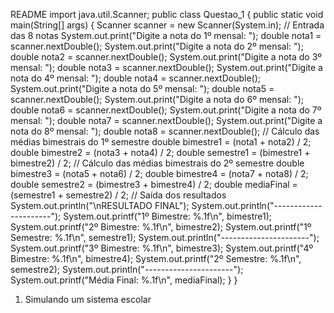 README
import java.util.Scanner; public class Questao_1 { public static void main(String[] args) { Scanner scanner = new Scanner(System.in); // Entrada das 8 notas System.out.print("Digite a nota do 1º mensal: "); double nota1 = scanner.nextDouble(); System.out.print("Digite a nota do 2º mensal: "); double nota2 = scanner.nextDouble(); System.out.print("Digite a nota do 3º mensal: "); double nota3 = scanner.nextDouble(); System.out.print("Digite a nota do 4º mensal: "); double nota4 = scanner.nextDouble(); System.out.print("Digite a nota do 5º mensal: "); double nota5 = scanner.nextDouble(); System.out.print("Digite a nota do 6º mensal: "); double nota6 = scanner.nextDouble(); System.out.print("Digite a nota do 7º mensal: "); double nota7 = scanner.nextDouble(); System.out.print("Digite a nota do 8º mensal: "); double nota8 = scanner.nextDouble(); // Cálculo das médias bimestrais do 1º semestre double bimestre1 = (nota1 + nota2) / 2; double bimestre2 = (nota3 + nota4) / 2; double semestre1 = (bimestre1 + bimestre2) / 2; // Cálculo das médias bimestrais do 2º semestre double bimestre3 = (nota5 + nota6) / 2; double bimestre4 = (nota7 + nota8) / 2; double semestre2 = (bimestre3 + bimestre4) / 2; double mediaFinal = (semestre1 + semestre2) / 2; // Saída dos resultados System.out.println("\nRESULTADO FINAL"); System.out.println("----------------------"); System.out.printf("1º Bimestre: %.1f\n", bimestre1); System.out.printf("2º Bimestre: %.1f\n", bimestre2); System.out.printf("1º Semestre: %.1f\n", semestre1); System.out.println("----------------------"); System.out.printf("3º Bimestre: %.1f\n", bimestre3); System.out.printf("4º Bimestre: %.1f\n", bimestre4); System.out.printf("2º Semestre: %.1f\n", semestre2); System.out.println("----------------------"); System.out.printf("Média Final: %.1f\n", mediaFinal); } }

1. Simulando um sistema escolar
